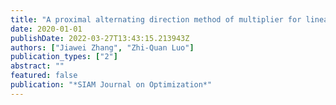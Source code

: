 ```yaml
---
title: "A proximal alternating direction method of multiplier for linearly constrained nonconvex minimization"
date: 2020-01-01
publishDate: 2022-03-27T13:43:15.213943Z
authors: ["Jiawei Zhang", "Zhi-Quan Luo"]
publication_types: ["2"]
abstract: ""
featured: false
publication: "*SIAM Journal on Optimization*"
---
```



